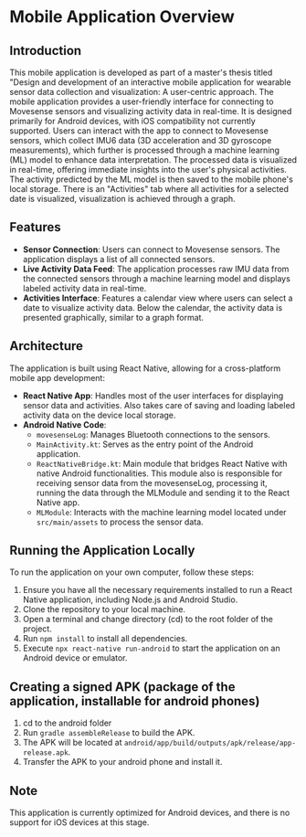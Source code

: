 # Mobile Application Overview

## Introduction
This mobile application is developed as part of a master's thesis titled "Design and development of an interactive mobile application for wearable sensor data collection and visualization: A user-centric approach. The mobile application provides a user-friendly interface for connecting to Movesense sensors and visualizing activity data in real-time. It is designed primarily for Android devices, with iOS compatibility not currently supported.
Users can interact with the app to connect to Movesense sensors, which collect IMU6 data (3D acceleration and 3D gyroscope measurements), which further is processed through a machine learning (ML) model to enhance data interpretation. The processed data is visualized in real-time, offering immediate insights into the user's physical activities. The activity predicted by the ML model is then saved to the mobile phone's local storage. There is an "Activities" tab where all activities for a selected date is visualized, visualization is achieved through a graph.

## Features
- **Sensor Connection**: Users can connect to Movesense sensors. The application displays a list of all connected sensors.
- **Live Activity Data Feed**: The application processes raw IMU data from the connected sensors through a machine learning model and displays labeled activity data in real-time.
- **Activities Interface**: Features a calendar view where users can select a date to visualize activity data. Below the calendar, the activity data is presented graphically, similar to a graph format.

## Architecture
The application is built using React Native, allowing for a cross-platform mobile app development:
- **React Native App**: Handles most of the user interfaces for displaying sensor data and activities. Also takes care of saving and loading labeled activity data on the device local storage.
- **Android Native Code**:
  - `movesenseLog`: Manages Bluetooth connections to the sensors.
  - `MainActivity.kt`: Serves as the entry point of the Android application.
  - `ReactNativeBridge.kt`: Main module that bridges React Native with native Android functionalities. This module also is responsible for receiving sensor data from the movesenseLog, processing it, running the data through the MLModule and sending it to the React Native app.
  - `MLModule`: Interacts with the machine learning model located under `src/main/assets` to process the sensor data.

## Running the Application Locally
To run the application on your own computer, follow these steps:
1. Ensure you have all the necessary requirements installed to run a React Native application, including Node.js and Android Studio.
2. Clone the repository to your local machine.
3. Open a terminal and change directory (cd) to the root folder of the project.
4. Run `npm install` to install all dependencies.
5. Execute `npx react-native run-android` to start the application on an Android device or emulator.

## Creating a signed APK (package of the application, installable for android phones)
1. cd to the android folder
2. Run `gradle assembleRelease` to build the APK.
3. The APK will be located at `android/app/build/outputs/apk/release/app-release.apk`.
4. Transfer the APK to your android phone and install it.

## Note
This application is currently optimized for Android devices, and there is no support for iOS devices at this stage.
